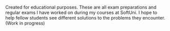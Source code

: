 Created for educational purposes. These are all exam preparations and regular exams I have worked on during my courses at SoftUni. I hope to help fellow students see different solutions to the problems they encounter. (Work in progress)
